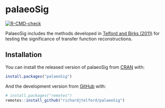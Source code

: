 
<!-- README.md is generated from README.Rmd. Please edit that file -->

# palaeoSig

<!-- badges: start -->

[![R-CMD-check](https://github.com/richardjtelford/palaeoSig/actions/workflows/R-CMD-check.yaml/badge.svg)](https://github.com/richardjtelford/palaeoSig/actions/workflows/R-CMD-check.yaml)
<!-- badges: end -->

PalaeoSig includes the methods developed in [Telford and Birks
(2011)](https://doi.org/10.1016/j.quascirev.2011.03.002) for testing the
significance of transfer function reconstructions.

## Installation

You can install the released version of palaeoSig from
[CRAN](https://CRAN.R-project.org) with:

``` r
install.packages("palaeoSig")
```

And the development version from
[GitHub](https://github.com/richardjtelford/palaeoSig) with:

``` r
# install.packages("remotes")
remotes::install_github("richardjtelford/palaeoSig")
```
